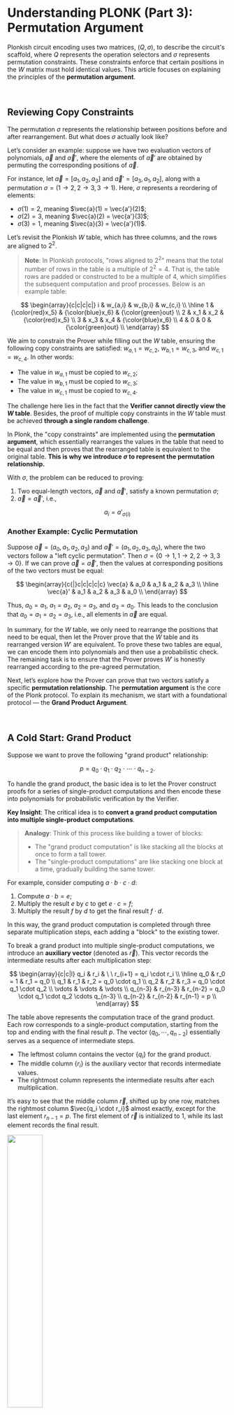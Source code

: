 # Understanding PLONK (Part 3): Permutation Argument

Plonkish circuit encoding uses two matrices, $(Q, \sigma)$, to describe the circuit's scaffold, where $Q$ represents the operation selectors and $\sigma$ represents permutation constraints. These constraints enforce that certain positions in the $W$ matrix must hold identical values. This article focuses on explaining the principles of the **permutation argument**.

</br>

## Reviewing Copy Constraints

The permutation $\sigma$ represents the relationship between positions before and after rearrangement. But what does $\sigma$ actually look like?

Let’s consider an example: suppose we have two evaluation vectors of polynomials, $\vec{a}$ and $\vec{a}'$, where the elements of $\vec{a}'$ are obtained by permuting the corresponding positions of $\vec{a}$. 

For instance, let $\vec{a} = [a_1, a_2, a_3]$ and $\vec{a}' = [a_3, a_1, a_2]$, along with a permutation $\sigma = (1 \to 2, 2 \to 3, 3 \to 1)$. Here, $\sigma$ represents a reordering of elements:

- $\sigma(1) = 2$, meaning $\vec{a}(1) = \vec{a'}(2)$;
- $\sigma(2) = 3$, meaning $\vec{a}(2) = \vec{a'}(3)$;
- $\sigma(3) = 1$, meaning $\vec{a}(3) = \vec{a'}(1)$.

Let’s revisit the Plonkish $W$ table, which has three columns, and the rows are aligned to $2^2$.

> **Note**: In Plonkish protocols, "rows aligned to $2^2$" means that the total number of rows in the table is a multiple of $2^2 = 4$. That is, the table rows are padded or constructed to be a multiple of 4, which simplifies the subsequent computation and proof processes. Below is an example table:

$$
\begin{array}{c|c|c|c|}
i & w_{a,i} & w_{b,i} & w_{c,i}  \\
\hline
1 & {\color{red}x_5} & {\color{blue}x_6} & {\color{green}out} \\
2 & x_1 & x_2 & {\color{red}x_5} \\
3 & x_3 & x_4 & {\color{blue}x_6} \\
4 & 0 & 0 & {\color{green}out} \\
\end{array}
$$

We aim to constrain the Prover while filling out the $W$ table, ensuring the following copy constraints are satisfied: $w_{a,1} = w_{c,2}$, $w_{b,1} = w_{c,3}$, and $w_{c,1} = w_{c,4}$. In other words:

- The value in $w_{a,1}$ must be copied to $w_{c,2}$;
- The value in $w_{b,1}$ must be copied to $w_{c,3}$;
- The value in $w_{c,1}$ must be copied to $w_{c,4}$.

The challenge here lies in the fact that the **Verifier cannot directly view the $W$ table**. Besides, the proof of multiple copy constraints in the $W$ table must be achieved **through a single random challenge**.

In Plonk, the "copy constraints" are implemented using the **permutation argument**, which essentially rearranges the values in the table that need to be equal and then proves that the rearranged table is equivalent to the original table. **This is why we introduce $\sigma$ to represent the permutation relationship.**

With $\sigma$, the problem can be reduced to proving:

1. Two equal-length vectors, $\vec{a}$ and $\vec{a}'$, satisfy a known permutation $\sigma$;
2. $\vec{a} = \vec{a}'$, i.e.,

$$
a_i = a'_{\sigma(i)}
$$

### Another Example: Cyclic Permutation

Suppose $\vec{a} = (a_0, a_1, a_2, a_3)$ and $\vec{a}' = (a_1, a_2, a_3, a_0)$, where the two vectors follow a "left cyclic permutation". Then $\sigma = \{0 \to 1, 1 \to 2, 2 \to 3, 3 \to 0\}$. If we can prove $\vec{a} = \vec{a}'$, then the values at corresponding positions of the two vectors must be equal:

$$
\begin{array}{c{|}c|c|c|c|c}
\vec{a} & a_0 & a_1 & a_2 & a_3 \\
\hline
\vec{a}' & a_1 & a_2 & a_3 & a_0 \\
\end{array}
$$

Thus, $a_0 = a_1$, $a_1 = a_2$, $a_2 = a_3$, and $a_3 = a_0$. This leads to the conclusion that $a_0 = a_1 = a_2 = a_3$, i.e., all elements in $\vec{a}$ are equal.

In summary, for the $W$ table, we only need to rearrange the positions that need to be equal, then let the Prover prove that the $W$ table and its rearranged version $W'$ are equivalent. To prove these two tables are equal, we can encode them into polynomials and then use a probabilistic check. The remaining task is to ensure that the Prover proves $W'$ is honestly rearranged according to the pre-agreed permutation.

Next, let’s explore how the Prover can prove that two vectors satisfy a specific **permutation relationship**. The **permutation argument** is the core of the Plonk protocol. To explain its mechanism, we start with a foundational protocol — the **Grand Product Argument**.

</br>

## A Cold Start: Grand Product 

Suppose we want to prove the following "grand product" relationship:

$$
p = q_0 \cdot q_1 \cdot q_2 \cdot \cdots \cdot q_{n-2}.
$$

To handle the grand product, the basic idea is to let the Prover construct proofs for a series of single-product computations and then encode these into polynomials for probabilistic verification by the Verifier.

**Key Insight**: The critical idea is to **convert a grand product computation into multiple single-product computations**.

> **Analogy**: 
> Think of this process like building a tower of blocks:
> - The "grand product computation" is like stacking all the blocks at once to form a tall tower.
> - The "single-product computations" are like stacking one block at a time, gradually building the same tower.

For example, consider computing $a \cdot b \cdot c \cdot d$:

1. Compute $a \cdot b = e$;
2. Multiply the result $e$ by $c$ to get $e \cdot c = f$;
3. Multiply the result $f$ by $d$ to get the final result $f \cdot d$.

In this way, the grand product computation is completed through three separate multiplication steps, each adding a "block" to the existing tower.

To break a grand product into multiple single-product computations, we introduce an **auxiliary vector** (denoted as $\vec{r}$). This vector records the intermediate results after each multiplication step:

$$
\begin{array}{c|c|l}
q_i & r_i & \ \ r_{i+1} = q_i \cdot r_i \\
\hline
q_0 & r_0 = 1  & r_1 = q_0 \\
q_1 & r_1 & r_2 = q_0 \cdot q_1 \\
q_2 & r_2 & r_3 = q_0 \cdot q_1 \cdot q_2 \\
\vdots & \vdots & \vdots \\
q_{n-3} & r_{n-3} & r_{n-2} = q_0 \cdot q_1 \cdot q_2 \cdots q_{n-3} \\
q_{n-2} & r_{n-2} & r_{n-1} = p \\
\end{array}
$$

The table above represents the computation trace of the grand product. Each row corresponds to a single-product computation, starting from the top and ending with the final result $p$. The vector $(q_0, \cdots, q_{n-2})$ essentially serves as a sequence of intermediate steps.

- The leftmost column contains the vector $\{q_i\}$ for the grand product.
- The middle column $\{r_i\}$ is the auxiliary vector that records intermediate values.
- The rightmost column represents the intermediate results after each multiplication.

It’s easy to see that the middle column $\vec{r}$, shifted up by one row, matches the rightmost column $\vec{q_i \cdot r_i}$ almost exactly, except for the last element $r_{n-1} = p$. The first element of $\vec{r}$ is initialized to 1, while its last element records the final result.

<img src="/ZKP-PLONK/images/Permutation/relationship.png" width="40%" />

The vector $\vec{r}$ serves as an **accumulator**, recording each intermediate result in the grand product computation:

$$
r_k = \prod_{i=0}^{k-1} q_i
$$

Next, we encode $\vec{q}$ and $\vec{r}$ as polynomials over the multiplicative subgroup $H$:

$$
\begin{array}{c|c|c}
H & q_i & r_i  \\
\hline
\omega^0 & q_0 & r_0 = 1  \\
\omega^1 & q_1 & r_1 \\
\omega^2 & q_2 & r_2 \\
\vdots & \vdots & \vdots \\
\omega^{N-2} & q_{N-2} & r_{N-2} \\
\omega^{N-1} & q_{N-1} = 0 & r_{N-1} = p \\
\end{array}
$$

Polynomials $q(X)$ and $r(X)$ are used to encode $\vec{q}$ and $\vec{r}$, respectively.

We can derive the following recurrence relation:

$$
r_0 = 1, \qquad r_{k+1} = q_k \cdot r_k
$$

Thus, the three columns of the table, when encoded into polynomials, must satisfy the following three constraints:

1. First Constraint is 

$$
L_0(X) \cdot (r(X) - 1) = 0, \qquad \forall X \in H
$$

> This constraint is constructed using **Lagrange interpolation** to ensure that the initial value of $r(X)$ is $1$.


2. Second Constraint is the recursive multiplication relationship:

$$
q(X) \cdot r(X) = r(\omega \cdot X), \qquad \forall X \in H \setminus \{\omega^{-1}\}
$$

> **Notes**:
> 1. The purpose of this constraint is to verify the recursive relationship by calculating $q(X) \cdot r(X)$ and $r(\omega \cdot X)$ and ensuring the results are equal.
> 2. The term $\omega \cdot X$ represents a **scaling** or **shift** of $X$. Here, $\omega$ is a fixed value known as a **primitive root of unity**, used to shift within the cyclic group; $X$ is the current point. Multiplying by $\omega$ moves $X$ to a new point in the group.
> 3. Why multiply $X$ by $\omega$? The primary reason is that it ensures each shift (or scaling) is proportional, maintaining uniform spacing between points in the cyclic group. For instance, $\omega = e^{\frac{2\pi i}{n}}$ (an $n$ th root of unity) corresponds to a fixed rotation angle on the complex plane. Multiplying $X$ by $\omega$ rotates points by a fixed angle, ensuring even distribution in the cycle.
> 4. Why exclude $X = \omega^{-1}$? This exclusion avoids potential issues:
>    - At $X = \omega^{-1}$, calculations may involve singularities or undefined behavior (e.g., division by zero).
>    - In Fast Fourier Transforms (FFT) or Discrete Fourier Transforms (DFT), this can cause overlapping or confusion between frequency points.
>    - In polynomial interpolation, this may lead to repeated roots or reduced interpolation precision.
>    - Numerical instability or rounding errors may accumulate.
> 5. In this context, $q_{N-1} = 0$ serves as a special condition to enforce $r_{N-1} = p$. This ensures that the grand product result $p$ is properly encoded as part of $r(X)$.


3. **Third Constraint** is to ensure that $r(X)$ evaluates to $p$ at the endpoint:

$$
L_{N-1}(X) \cdot (r(X) - p) = 0, \qquad \forall X \in H
$$

**How to address the Exclusion of $X = \omega^{-1}$?**

The second constraint does not cover the entire set $H$ (it excludes $\omega^{-1}$). To address this, we can rewrite it as the following constraint equation, ensuring the polynomial constraint now fully covers $H$:

$$
\big(q(X) \cdot r(X) - r(\omega \cdot X) \big) \cdot \big(X - \omega^{-1} \big) = 0, \qquad \forall X \in H.
$$

</br>

### Simplifying and Combining Constraints

We can use a small trick to simplify and combine the three constraints into a single polynomial constraint.

By adding an additional row to the grand product computation table and setting $q_{N-1} = \frac{1}{p}$ (where $p$ is the grand product of the vector $\vec{q}$):

$$
\begin{array}{c|c|c}
q_i & r_i & q_i \cdot r_i \\
\hline
q_0 & 1  & r_0 \\
q_1 & r_0 & r_1 \\
q_2 & r_1 & r_2 \\
\vdots & \vdots & \vdots \\
q_{N-2} & r_{N-2} & r_{N-1} \\
q_{N-1} = \frac{1}{p} & r_{N-1} = p & r_{N} = r_0 = 1 \\
\end{array}
$$

This ensures $r_N = r_0 = 1$. The rightmost column now represents a **cyclic shift** of $\vec{r}$. Additionally, every row in the table satisfies the multiplicative relationship!

<img src="/ZKP-PLONK/images/Permutation/circle.pngg" width="40%" />

</br>


### Recursive Grand Product Representation

Using this setup, the recursive grand product can now be expressed as:

$$
q(X) \cdot r(X) = r(\omega \cdot X), \qquad \forall X \in H
$$

> **Note**: 

> Using the above trick, we modified the original constraint:  $q(X)\cdot r(X) = r(\omega\cdot X), \qquad \forall X\in H\backslash\\{\omega^{-1}\\} \qquad \to \qquad q(X)\cdot r(X)=r(\omega\cdot X), \qquad \forall X\in H$ 

> This means that the point $\omega^{-1}$, which was previously excluded, now satisfies the constraint over the entire $H$.

</br>


### Final Constraints

After applying these simplifications, the final polynomial constraints are:

$$
L_{N-1}(X)\cdot(r(X)-p)=0, \qquad \forall X\in H
$$

$$
q(X)\cdot r(X) = r(\omega\cdot X), \qquad \forall X\in H\backslash\\{\omega^{-1}\\}
$$

$$
q(X)\cdot r(X)=r(\omega\cdot X), \qquad \forall X\in H
$$

</br>

### Verifier's Challenge

Now, verifier can challenge the Prover with the following aggregated polynomial equation:

$$
L_0(X) \cdot (r(X) - 1) + \alpha \cdot (q(X) \cdot r(X) - r(\omega \cdot X)) = h(X) \cdot z_H(X)
$$

where:

- $\alpha$ is a **random challenge** used to combine multiple polynomial constraints.
- $h(X)$ is the quotient polynomial.
- $z_H(X)$ is the vanishing polynomial defined as: $z_H(X) = (X - 1)(X - \omega)\cdots(X - \omega^{n-1})$

</br>

### Verifying with the Schwartz-Zippel Lemma

Using the **Schwartz-Zippel Lemma**, the Verifier can provide a random challenge $\zeta$ to check whether the polynomial equation holds.

#### Steps:

1. Construct the **difference polynomial**:

$$
A(X) = L_0(X) \cdot (r(X) - 1) + \alpha \cdot (q(X) \cdot r(X) - r(\omega \cdot X))
$$

$$
B(X) = h(X) \cdot z_H(X)
$$

2. Define $R(X) = A(X) - B(X)$, where $d$ is the degree of $R(X)$.

3. Use the Schwartz-Zippel Lemma to verify:
   - Select a random point $\zeta$ from $H$.
   - Compute $R(\zeta)$:
     - If $R(\zeta) = 0$, then $A(X) = B(X)$, and the equation holds.
     - If $R(\zeta) \neq 0$, the equation does not hold, and the proof is invalid.

> **Notes**:

> The equation $q_L \circ w_a + q_R \circ w_b + q_M \circ (w_a \cdot w_b) - q_C + q_O \cdot w_c = 0$ is typically used to establish constraint relations, often referred to as a constraint polynomial, which is designed to express specific arithmetic circuit constraints.

> On the other hand, the equation $L_0(X) \cdot (r(X) - 1) + \alpha \cdot (q(X) \cdot r(X) - r(\omega \cdot X)) = h(X) \cdot z_H(X)$ commonly appears in the construction of polynomial equations to verify certain algebraic properties. For instance, it is used in polynomial commitment schemes to prove the integrity and correctness of the entire circuit or protocol.

After understanding how to prove a grand product, the next step is to use the **Grand Product Argument** to implement the **Multiset Equality Argument**. This will allow us to verify that two multisets are equivalent in terms of their elements and multiplicities.

</br>

## From Grand Product to Multiset Equality

Suppose we have two vectors, where $\vec{B}$ is a permutation of $\vec{A}$:

$$
\vec{A} = [1, 2, 3], \qquad \vec{B} = [3, 1, 2]
$$

How do we prove that they are equivalent in the sense of a multiset (i.e., **unordered sets**)?

**Firstly, we cannot simply prove that the polynomials encoded by the two vectors are equal to determine Multiset Equality.** Here are the reasons:

1. If the elements in the vectors are in a different order, the resulting polynomials will also differ.  

For example, consider:

$$
\vec{A} = [1, 2, 3], \quad \vec{B} = [3, 1, 2]
$$

Converting the vectors to polynomials by treating the elements as coefficients gives:

$$
\begin{aligned}
A(X) &= 1 + 2X + 3X^2 \\
B(X) &= 3 + 1X + 2X^2
\end{aligned}
$$

Clearly, $A(X) \neq B(X)$ because the coefficients of the polynomials differ.

2. Even if the polynomials differ, they could represent the same multiset.  

For example, $A(X) \neq B(X)$, i.e., $1 + 2X + 3X^2 \neq 3 + X + 2X^2$. However, both polynomials represent the same multiset $\{1, 2, 3\}$.

**This demonstrates Multiset Equality, even though the polynomials themselves are not equal.**

> **Note**: Encoding vectors as polynomials is a mathematical technique to represent information about the elements and their positions. You don’t need to dive too deeply into this—it’s enough to understand that simply comparing polynomials is insufficient for proving Multiset Equality.

</br>

### How to Prove Multiset Equality

To prove Multiset Equality (unordered and with duplicates allowed), we essentially need to show that **both vectors contain the same elements with the same multiplicities**.

The most straightforward approach is **to iterate over each element in one vector and verify that it exists in the other vector**. However, this method has limitations:

- It fails if the vectors contain duplicate elements.  
  For example, $\{1, 1, 2\}$ is a multiset that is not equal to $\{1, 2, 2\}$ or $\{2, 1\}$.

</br>

### A Direct Multiset Method Using Products

One another simple solution is to compute the product of all elements in both vectors, then check if the two products are equal. However, this approach has a major limitation:

- **Vector elements must be prime numbers.**  
  For example, $3 \times 6 = 9 \times 2$, but $\{3, 6\} \neq \{9, 2\}$.

</br>

### A Better Approach: Compare the Root Sets of Polynomials

Instead of relying on the product of elements, we compare the **root sets** of polynomials derived from the vectors.

#### Step 1: Define the Root Set of a Polynomial

Let $\{q_i\}$ be the root set of a polynomial $q(X)$. For any element $q_i$ in the vector, $q(q_i) = 0$. The polynomial $q(X)$ is defined as:

$$
q(X) = (X - q_0)(X - q_1)(X - q_2) \cdots (X - q_{n-1}).
$$

#### Step 2: Compare Root Sets

If there exists another polynomial $p(X)$ such that $p(X) = q(X)$, then the root sets $\{q_i\}$ and $\{p_i\}$ must be identical. For example:

$$
\prod_{i}(X - q_i) = q(X) = p(X) = \prod_{i}(X - p_i).
$$

#### Step 3: Multiset Equality

If $p(X) = q(X)$, the two vectors satisfy Multiset Equality:

$$
\{q_i\} =_{\text{multiset}} \{p_i\}.
$$

</br>

### Why This Works

Let’s break down why this method proves Multiset Equality:

1. **Step 1: Generate Polynomials**  
   Each vector is represented as a polynomial, with its elements encoded as the roots of the polynomial. This step encodes the elements without considering their order.

2. **Step 2: Compute Root Sets**  
   The root set of each polynomial is determined. This step captures the relationship between the elements of the vector and their multiplicities, while ignoring their order.

3. **Step 3: Compare Root Sets**  
   If the root sets are identical, the vectors satisfy Multiset Equality.


</br>

### Using the Schwartz-Zippel Lemma for Verification

To further verify Multiset Equality, we use the **Schwartz-Zippel Lemma**. Here’s the steps:

1. The Verifier sends the Prover a random number $\gamma$.

2. The Prover computes and sends back the following product for both vectors:

$$
\prod_{{i \in [n]}} (\gamma - p_i) = \prod_{{i \in [n]}} (\gamma - q_i).
$$

> Notes:
> - $\prod$ denotes a product.
> - $\gamma$ is a random constant or variable.
> - $p_i$ and $q_i$ are elements of the two vectors.
> - $i \in [n]$ means $i$ iterates from 1 to $n$.

</br>

### Key Points

1. The equation $\prod_{i}(X - q_i) = q(X) = p(X) = \prod_{i}(X - p_i)$ ensures that the polynomials $p(X)$ and $q(X)$ are equivalent.

2. The equation $\prod_{{i \in [n]}} (\gamma - p_i) = \prod_{{i \in [n]}} (\gamma - q_i)$ ensures that the polynomials evaluate to the same value for the random challenge $\gamma$.  
   If this holds, it confirms that the two vectors are Multiset Equality.


</br>

### Addressing Copy Constraints

At this stage, we have demonstrated that the root sets $\{p_i\}$ and $\{q_i\}$ are Multiset Equality. This provides a foundation for verifying **copy constraints**. Specifically, we can ensure that the zero sets (roots) of $W(X)$ and $W'(X)$ contain the same elements.

However, this alone is insufficient because it does not capture the exact correspondence between the roots, i.e., whether $p_i$ and $q_j$ align according to a predefined rule. To address this, we refer back to the **Grand Product Argument** to extend the proof and validate that the roots follow a specific permutation rule $\sigma$.

> **Notes**:
> Two separate products can also be combined into a single product:

> $$
> \prod_{{i \in [n]}} (\gamma - p_i) = \prod_{{i \in [n]}} (\gamma - q_i)
> $$

> can be rewritten as:

> $$
> \prod_{{i \in [n]}} \frac{(\gamma - p_i)}{(\gamma - q_i)} = 1
> $$

> Why This Works:
> 1. The first equation states that the two products are equal. Each product is a polynomial evaluated at $\gamma$, with roots $\{p_i\}$ and $\{q_i\}$, respectively.
> 2. By moving the right-hand side to the left and combining via division, we form a single grand product:

> $$
> \frac{\prod_{i \in [n]} (\gamma - p_i)}{\prod_{i \in [n]} (\gamma - q_i)} = 1.
> $$

> 3. Using the properties of grand products, the combined equation simplifies to:

> $$
> \prod_{{i \in [n]}} \frac{(\gamma - p_i)}{(\gamma - q_i)} = 1
> $$

> This approach leverages the inherent properties of products to reduce the verification to a single product.

Now that we understand how to prove **Multiset Equality**, the next step is to construct the **Permutation Argument**. This will allow us to implement the **Copy Constraints** required by the Plonk protocol.

</br>

## From Multiset Equality to Permutation Argument

In general, constructing a **permutation argument** requires more than just proving Multiset Equality, as it cannot capture the exact ordering of elements. A **grand product** or **product check** is necessary to verify the specific permutation relationship between elements.

### Step 1: Multiset Equality

As discussed earlier, the first step is to verify Multiset Equality between the roots $p_i$ and $q_i$, ensuring:

$$
\prod_{{i \in [n]}} \frac{(\gamma - p_i)}{(\gamma - q_i)} = 1
$$

> **Note**: The grand product method is a computational technique that can be applied multiple times.

### Step 2: Verifying Permutation Consistency

Next, we need to verify whether $q_i = p(\sigma(i))$, i.e., whether the elements of $q_i$ are a permutation of $p_i$ under a specific mapping $\sigma$. This is typically done as follows:

1. **Permutation Polynomial Encoding**:  
   In PLONK, a special **permutation polynomial** $\sigma(X)$ is used to encode the permutation relationship, explicitly describing how $p_i$ maps to $q_i$.

2. **Consistency Check**:  
   To verify the permutation consistency, the following relationship is checked: $p(X) = q(\sigma(X))$,

   where $p(X)$ and $q(X)$ are the polynomials interpolated from $p_i$ and $q_i$, and $\sigma(X)$ is the permutation polynomial.

3. **Product Check**:  
   To ensure the correctness of the permutation, a **grand product check** is used:

$$
\prod_{{i \in [n]}} (\gamma - p_i) = \prod_{{i \in [n]}} (\gamma - q_{\sigma(i)})
$$

The above product equation inherently captures both **Multiset Equality** and the **specific permutation relationship**.

However, **in some cases, Multiset Equality can be considered a special case of Permutation Argument**. This is because Multiset Equality verifies that two sets are related by some permutation, without identifying the exact permutation. In other words, Multiset Equality ensures that the two vectors $\{p_i\}$ and $\{q_i\}$ are related by an **unknown permutation**.

What we need, however, is a proof and verification of a **known permutation relationship**. This requires proving a **specific, publicly defined reordering** of an ordered vector, such as locally cyclic shifts within subsets.

</br>

### Example: Odd-Even Permutation

Let’s consider an example where the Prover needs to prove that two vectors satisfy an **odd-even swap permutation**:

$$
\begin{aligned}
\vec{a} &= (a_0, a_1, a_2, a_3, \ldots, a_{n-1}, a_n) \\
\vec{b} &= (a_1, a_0, a_3, a_2, \ldots, a_n, a_{n-1})
\end{aligned}
$$

We encode both vectors into polynomials $a(X)$ and $b(X)$, respectively. To describe the odd-even swap, we use a **position vector** $\vec{i}$ and a **permutation function** $\sigma$:

$$
\vec{i} = (0, 1, 2, 3, \ldots, n-1, n), \quad \sigma = (1, 0, 3, 2, \ldots, n, n-1).
$$

> - Each element $i$ in $\vec{i}$ represents the **initial position** of an element.
> - The permutation $\sigma$ describes how the positions are rearranged.

We then align the position vector $\vec{i}$ with $\vec{a}$ and $\vec{b}$:

$$
\begin{array}{|c|c|c|c|}
a_i & i & b_i & \sigma(i) \\
\hline
a_0 & 0 & b_0 = a_1 & 1 \\
a_1 & 1 & b_1 = a_0 & 0 \\
a_2 & 2 & b_2 = a_3 & 3 \\
a_3 & 3 & b_3 = a_2 & 2 \\
\vdots & \vdots & \vdots & \vdots \\
a_{n-1} & n-1 & b_{n-1} = a_n & n \\
a_n & n & b_n = a_{n-1} & n-1 \\
\end{array}
$$


Next, we **fold** the left two columns and the right two columns into paired elements. That is, represent $(a_i, i)$ as a single element and $(b_i, \sigma(i))$ as another. The resulting table looks like this:

$$
\begin{array}{|c|c|}
a'_i=(a_i, i) & b'_i=({b}_i, \sigma(i)) \\
\hline
(a_0, 0) & (b_0=a_1, 1) \\
(a_1, 1) & (b_1=a_0, 0) \\
\vdots & \vdots \\
(a\_{n-1}, n-1) & (b\_{n-1}=a\_{n}, n) \\
(a\_n, n) & (b\_n=a\_{n-1}, n-1) \\
\end{array}
$$

If vectors $\vec{a}$ and $\vec{b}$ satisfy the permutation $\sigma$, then the merged vectors $\vec{a}'$ and $\vec{b}'$ will satisfy Multiset Equality.

<img src="/ZKP-PLONK/images/Permutation/permutation-1.png" width="40%" />


**Why Odd-Even Permutation Can Be Reduced to Multiset Equality** is because Odd-even Permutation can leverage Multiset Equality, as their defining property—swapping odd and even positions—depends only on the **content of the set**, not the exact details of the permutation:

- If we only care about whether the permutation is an Odd-even Permutation, we focus on the **consistency of the elements’ content** (i.e., Multiset Equality).
- The odd-even nature describes a high-level property of the permutation without requiring verification of specific arrangements.
- Thus, verifying an odd-even permutation only requires proving Multiset Equality, without checking specific positional relationships.

</br>

### Handling Pairs with Folding

One issue arises when the table’s left and right columns consist of **pairs** (e.g., $(a_i, i)$ and $(b_i, \sigma{(i)})$ ). Such pairs cannot directly serve as roots of a univariate polynomial.

To resolve this, we apply a **folding technique**: ask the Verifier for a random number $\beta$ and combine the pairs into single values:

$$
\begin{array}{|c|c|}
a'_i=(a_i+\beta\cdot i) & b_i'=(b + \beta\cdot \sigma(i)) \\
\hline
(a_0 + \beta\cdot 0) & (b_0 + \beta\cdot 1) \\
(a_1 + \beta\cdot 1) & (b_1 + \beta\cdot 0) \\
\vdots & \vdots \\
(a\_{n-1} + \beta\cdot n-1) & (b\_{n-1} + \beta\cdot n) \\
(a\_n + \beta\cdot n) & (b\_n + \beta\cdot (n-1))\\
\end{array}
$$

<img src="/ZKP-PLONK/images/Permutation/permutation-2.png" width="40%" />

This transforms the paired elements into single values, enabling polynomial encoding.

> Note:
> In the third step of the diagram above, addition is used because it is the simplest operation. However, could other algorithms (such as multiplication, division, or more complex functions) be used instead? The answer is no, and the key reason is security.
> To ensure security, randomness must be introduced. If randomness is not included, the Prover could potentially construct a fraudulent proof that bypasses verification. By introducing a random challenge $\beta$ from the Verifier, the Prover is forced to encode the pair $(a_i, i)$ securely into a single value as: $\vec{a}'_ i = a_{i} + \beta \cdot {i}$.


After folding, the Prover can now prove that $\vec{a}'$ and $\vec{b}'$ satisfy Multiset Equality, thereby proving that the original vectors $\vec{a}$ and $\vec{b}$ follow the specific permutation relationship.

</br>

## Complete Permutation Protocol

Let’s describe the entire permutation protocol step by step:

### Assumptions

- Let $\mathbb{F}_p$ be a finite field containing a multiplicative subgroup $H = \\{1, \omega, \omega^2, \ldots, \omega^{N-1}\\}$, where $\omega$ is a generator of $H$.

### Inputs

1. **Public Inputs**:  
   The permutation relationship $\sigma$.
2. **Secret Inputs**:  
   Two vectors $\vec{a}$ and $\vec{b}$ of length $N$.

### Preprocessing
   Prover and Verifier construct polynomials $[id(X)]$ and $[\sigma(X)]$, where:
   - $id(X)$ encodes the sequence $(0, 1, 2, \ldots, N-1)$.
   - $\sigma(X)$ encodes the permutation $\{\sigma(0), \sigma(1), \ldots, \sigma(N-1)\}$.

> Note: `[]` presents commit, means the purpose of $[id(X)]$ and $[\sigma(X)]$ are to allow Prover and Verifier can verify without disclosing the complete polynomial.

### Protocol Steps

1. **Prover Constructs and sends Polynomials**:  
   The Prover computes and sends $[a(X)]$ and $[b(X)]$, encoding $\vec{a}$ and $\vec{b}$.

2. **Verifier’s Challenges**:  
   The Verifier sends random challenges $\beta \leftarrow \mathbb{F}_p$ and $\gamma \leftarrow \mathbb{F}_p$.

3. **Prover Computes Grand Product**:  
   - The Prover constructs an auxiliary vector $\vec{z}$:

   $z_0 = 1, \qquad z_{i+1} = \prod_{i=0}^{N-1} \frac{a_i + \beta \cdot i + \gamma}{b_i + \beta \cdot \sigma(i) + \gamma}$

   and polynomial $z(X)$ satisfies: 

$$
L_0(X)\cdot(z(X)-1)=0, \qquad \forall X\in H 
$$

$$
\frac{z(\omega\cdot X)}{z(X)} = \frac{a(X)+\beta\cdot id(X) + \gamma}{b(X)+\beta\cdot \sigma(X) + \gamma}, \qquad \forall X\in H 
$$

   - Then, the Prover sends $[z(X)]$.

4. **Verifier’s Final Challenge**:  
   The Verifier sends another random challenge $\alpha \leftarrow \mathbb{F}_p$.

5. **Prover Constructs Final Polynomials**:  
   The Prover constructs:
   - A combined constraint polynomial $f(X)$.
   - A quotient polynomial $h(X)$, satisfying: 
   
   $f(X)= L_0(X)(z(X)-1) + \alpha\cdot \big(z(\omega\cdot X)(b(X)+\beta\cdot\sigma(X)+\gamma)-z(X)(a(X)+\beta\cdot id(X)+\gamma)\big)$

   $h(X) = \frac{f(X)}{z_H(X)}$

   The Prover sends $[h(X)]$.

6. **Verifier Checks Consistency**:  
   The Verifier queries evaluations of $[a(X)]$, $[b(X)]$, $[z(X)]$, $[h(X)]$, $[\sigma(X)]$, and $[id(X)]$ at specific points and checks the following equation:

   - Query the values ​​of the three polynomials $[a(X)],[b(X)],[h(X)]$ at $X=\zeta$ to get $a(\zeta)$, $b(\zeta)$, $h(\zeta)$;
   - Query the values ​​of the two positions $X=\zeta and X=\omega\cdot\zeta$ at $[z(X)]$ to get $z(\zeta)$ and $z(\omega\cdot\zeta)$;
   - Send the evaluation query $X=\zeta$ to the two polynomials $[\sigma(X)]$ and $[id(X)]$ to get $id(\zeta)$ and $\sigma(\zeta)$;
   - Verifier calculates the value of Vanishing Polynomial $z_H(\zeta)$ at $X=\zeta$ by itself, and compares it with Lagrange Polynomial $L_0(X)$ at $X=\zeta$ takes the value $L_0(\zeta)$

7. **Final verification**:
   According to values of polynomials, verify the constraint below:

   $L_0(\zeta)(z(\zeta)-1) + \alpha\cdot (z(\omega\cdot \zeta)(b(\zeta)+\beta\cdot\sigma(\zeta)+\gamma)-z(\zeta)(a(\zeta)+\beta\cdot id(\zeta)+\gamma)) \overset{?}{=} h(\zeta)z_H(\zeta)$

> Note: this constraint we had already known initially.

<img src="/ZKP-PLONK/images/Permutation/framework.png" width="100%" />


</br>

## Summary

The core of the Permutation Argument lies in **Multiset Equality Argument**, which is extended by incorporating **Grand Product Argument** to handle specific mappings and permutations. By introducing random challenges, the protocol ensures correctness and prevents malicious behavior. This forms the foundation for implementing **copy constraints** in the Plonk protocol.

## References:

- [WIP] Copy constraint for arbitrary number of wires. https://hackmd.io/CfFCbA0TTJ6X08vHg0-9_g
- Alin Tomescu. Feist-Khovratovich technique for computing KZG proofs fast. https://alinush.github.io/2021/06/17/Feist-Khovratovich-technique-for-computing-KZG-proofs-fast.html#fn:FK20
- Ariel Gabizon. Multiset checks in PLONK and Plookup. https://hackmd.io/@arielg/ByFgSDA7D